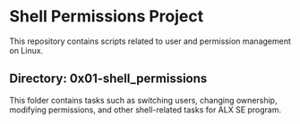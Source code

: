 # Shell Permissions Project

This repository contains scripts related to user and permission management on Linux.

## Directory: 0x01-shell_permissions
This folder contains tasks such as switching users, changing ownership, modifying permissions, and other shell-related tasks for ALX SE program.

